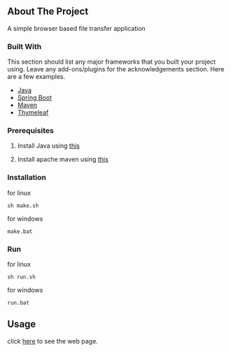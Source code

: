 <!-- ABOUT THE PROJECT -->
## About The Project

A simple browser based file transfer application

### Built With

This section should list any major frameworks that you built your project using. Leave any add-ons/plugins for the acknowledgements section. Here are a few examples.
* [Java](https://www.java.com/en/)
* [Spring Boot](https://spring.io/projects/spring-boot)
* [Maven](https://maven.apache.org/)
* [Thymeleaf](https://www.thymeleaf.org/)


<!-- GETTING STARTED -->

### Prerequisites

1. Install Java using [this](https://docs.oracle.com/javase/9/install/installation-jdk-and-jre-linux-platforms.htm)

2. Install apache maven using [this](https://maven.apache.org/download.cgi)


### Installation

for linux

    sh make.sh
   
for windows

    make.bat

### Run

for linux

    sh run.sh
   
for windows

    run.bat


<!-- USAGE EXAMPLES -->
## Usage

click [here](http://localhost:8080) to see the web page.
